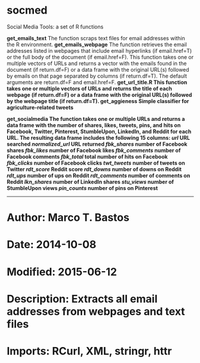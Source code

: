 # socmed
Social Media Tools: a set of R functions


<b>get_emails_text</b> The function scraps text files for email addresses within the R environment. 
<b>get_emails_webpage</b> The function retrieves the email addresses listed in webpages that include email hyperlinks (if email.href=T) or the full body of the document (if email.href=F). This function takes one or multiple vectors of URLs and returns a vector with the emails found in the document (if return.df=F) or a data frame with the original URL(s) followed by emails on that page separated by columns (if return.df=T). The default arguments are return.df=F and email.href=F.
<b>get_url_title.R<b> This function takes one or multiple vectors of URLs and returns the title of each webpage (if return.df=F) or a data frame with the original URL(s) followed by the webpage title (if return.df=T).
<b>get_aggieness</b> Simple classifier for agriculture-related tweets

<b>get_socialmedia</b> The function takes one or multiple URLs and returns a data frame with the number of shares, likes, tweets, pins, and hits on Facebook, Twitter, Pinterest, StumbleUpon, LinkedIn, and Reddit for each URL. The resulting data frame includes the following 15 columns:
<i>url</i> URL searched
<i>normalized_url</i> URL returned
<i>fbk_shares</i> number of Facebook shares 
<i>fbk_likes</i> number of Facebook likes
<i>fbk_comments</i> number of Facebook comments
<i>fbk_total</i> total number of hits on Facebook 
<i>fbk_clicks</i> number of Facebook clicks
<i>twt_tweets</i> number of tweets on Twitter
<i>rdt_score</i> Reddit score 
<i>rdt_downs</i> number of downs on Reddit 
<i>rdt_ups</i> number of ups on Reddit
<i>rdt_comments</i> number of comments on Reddit
<i>lkn_shares</i> number of LinkedIn shares
<i>stu_views</i> number of StumbleUpon views
<i>pin_counts</i> number of pins on Pinterest


--------------

# Author: Marco T. Bastos
# Date: 2014-10-08
# Modified: 2015-06-12
# Description: Extracts all email addresses from webpages and text files
# Imports: RCurl, XML, stringr, httr
